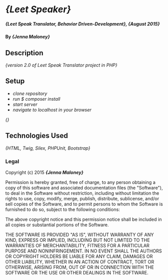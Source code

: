 # _{Leet Speaker}_

##### _{Leet Speak Translator, Behavior Driven-Development}, {August 2015}_

#### By _**{Jenna Maloney}**_

## Description

_{version 2.0 of Leet Speak Translator project in PHP}_

## Setup

* _clone repository_
* _run $ composer install_
* _start server_
* _navigate to localhost in your browser_

_{}_

## Technologies Used

_{HTML, Twig, Silex, PHPUnit, Bootstrap}_

### Legal

Copyright (c) 2015 **_{Jenna Maloney}_**


Permission is hereby granted, free of charge, to any person obtaining a copy
of this software and associated documentation files (the "Software"), to deal
in the Software without restriction, including without limitation the rights
to use, copy, modify, merge, publish, distribute, sublicense, and/or sell
copies of the Software, and to permit persons to whom the Software is
furnished to do so, subject to the following conditions:

The above copyright notice and this permission notice shall be included in
all copies or substantial portions of the Software.

THE SOFTWARE IS PROVIDED "AS IS", WITHOUT WARRANTY OF ANY KIND, EXPRESS OR
IMPLIED, INCLUDING BUT NOT LIMITED TO THE WARRANTIES OF MERCHANTABILITY,
FITNESS FOR A PARTICULAR PURPOSE AND NONINFRINGEMENT. IN NO EVENT SHALL THE
AUTHORS OR COPYRIGHT HOLDERS BE LIABLE FOR ANY CLAIM, DAMAGES OR OTHER
LIABILITY, WHETHER IN AN ACTION OF CONTRACT, TORT OR OTHERWISE, ARISING FROM,
OUT OF OR IN CONNECTION WITH THE SOFTWARE OR THE USE OR OTHER DEALINGS IN
THE SOFTWARE.
